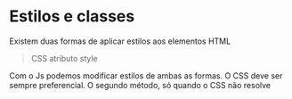 # Estilos e classes

Existem duas formas de aplicar estilos aos elementos HTML

> CSS
> atributo style

Com o Js podemos modificar estilos de ambas as formas.
O CSS deve ser sempre preferencial. 
O segundo método, só quando o CSS não resolve 